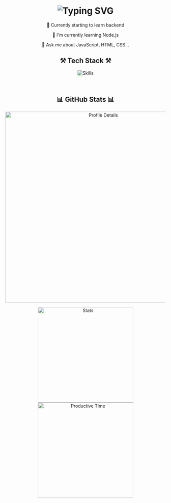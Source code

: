 <h1 align="center">
  <img src="https://readme-typing-svg.herokuapp.com/?font=Righteous&size=32&center=true&vCenter=true&width=450&height=60&duration=4000&lines=Hey+there!+👋;+I'm+Leo!" alt="Typing SVG" />
</h1>

<div align="center">
  
  🔭 Currently starting to learn backend
  
  🌱 I'm currently learning Node.js  
  
  💬 Ask me about JavaScript, HTML, CSS...

</div>

<h2 align="center">⚒️ Tech Stack ⚒️</h2>

<p align="center">
  <img src="https://skillicons.dev/icons?i=html,css,js,ts,react,tailwind,nodejs,express,mongodb,github,vscode" alt="Skills" />
</p>

<br />

<h2 align="center">📊 GitHub Stats 📊</h2>

<p align="center">
  <img src="http://github-profile-summary-cards.vercel.app/api/cards/profile-details?username=leleo1337&theme=react" width="600" alt="Profile Details" />
</p>

<p align="center">
  <img src="http://github-profile-summary-cards.vercel.app/api/cards/stats?username=leleo1337&theme=react" width="300" alt="Stats" />
  <img src="http://github-profile-summary-cards.vercel.app/api/cards/most-commit-language?username=leleo1337&theme=react" width="300" alt="Productive Time" />
</p>

